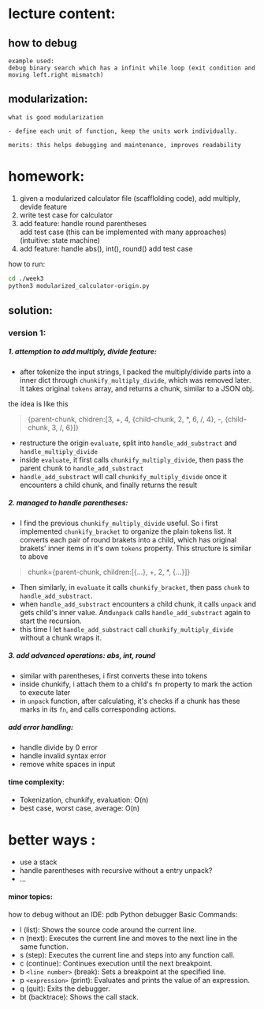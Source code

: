 # lecture content:

## how to debug

    example used:
    debug binary search which has a infinit while loop (exit condition and moving left.right mismatch)

## modularization:

    what is good modularization

    - define each unit of function, keep the units work individually.

    merits: this helps debugging and maintenance, improves readability

# homework:

1. given a modularized calculator file (scafflolding code), add multiply, devide feature
2. write test case for calculator
3. add feature:
   handle round parentheses  
   add test case (this can be implemented with many approaches) (intuitive: state machine)
4. add feature:
   handle abs(), int(), round()
   add test case

how to run:

```bash
cd ./week3
python3 modularized_calculator-origin.py
```

## solution:

### version 1:

##### 1. attemption to add multiply, divide feature:

- after tokenize the input strings, I packed the multiply/divide parts into a inner dict through `chunkify_multiply_divide`, which was removed later. It takes original `tokens` array, and returns a chunk, similar to a JSON obj.

the idea is like this

> {parent-chunk, chidren:[3, +, 4, {child-chunk, 2, *, 6, /, 4}, -, {child-chunk, 3, /, 6}]}

- restructure the origin `evaluate`, split into `handle_add_substract` and `handle_multiply_divide`
- inside `evaluate`, it first calls `chunkify_multiply_divide`, then pass the parent chunk to `handle_add_substract`
- `handle_add_substract` will call `chunkify_multiply_divide` once it encounters a child chunk, and finally returns the result

##### 2. managed to handle parentheses:

- I find the previous `chunkify_multiply_divide` useful. So i first implemented `chunkify_bracket` to organize the plain tokens list. It converts each pair of round brakets into a child, which has original brakets' inner items in it's own `tokens` property. This structure is similar to above

> chunk={parent-chunk, children:[{...}, +, 2, *, {...}]}

- Then similarly, in `evaluate` it calls `chunkify_bracket`, then pass `chunk` to `handle_add_substract`.
- when `handle_add_substract` encounters a child chunk, it calls `unpack` and gets child's inner value. And`unpack` calls `handle_add_substract` again to start the recursion.
- this time I let `handle_add_substract` call `chunkify_multiply_divide` without a chunk wraps it.

##### 3. add advanced operations: abs, int, round

- similar with parentheses, i first converts these into tokens
- inside chunkify, i attach them to a child's `fn` property to mark the action to execute later
- in `unpack` function, after calculating, it's checks if a chunk has these marks in its `fn`, and calls corresponding actions.

##### add error handling:

- handle divide by 0 error
- handle invalid syntax error
- remove white spaces in input

#### time complexity:

- Tokenization, chunkify, evaluation: O(n)
- best case, worst case, average: O(n)

# better ways :

- use a stack
- handle parentheses with recursive without a entry unpack?
- ...

#### minor topics:

how to debug without an IDE:
pdb Python debugger
Basic Commands:

- l (list): Shows the source code around the current line.
- n (next): Executes the current line and moves to the next line in the same function.
- s (step): Executes the current line and steps into any function call.
- c (continue): Continues execution until the next breakpoint.
- b `<line number>` (break): Sets a breakpoint at the specified line.
- p `<expression>` (print): Evaluates and prints the value of an expression.
- q (quit): Exits the debugger.
- bt (backtrace): Shows the call stack.
